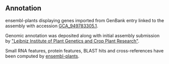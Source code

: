 **Annotation**
----------

ensembl-plants displaying genes imported from GenBank entry linked to the assembly with accession [GCA\_949783305.1](http://www.ebi.ac.uk/ena/data/view/GCA_949783305.1).

Genomic annotation was deposited along with initial assembly submission by ["Leibniz Institute of Plant Genetics and Crop Plant Research"](URL_GOES_HERE).

Small RNA features, protein features, BLAST hits and cross-references have been
computed by [ensembl-plants](https://plants.ensembl.org/info/genome/annotation/index.html).
